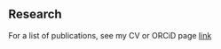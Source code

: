 ## Research


For a list of publications, see my CV or ORCiD page [link](https://orcid.org/my-orcid?orcid=0000-0002-5523-4264)
